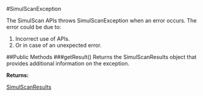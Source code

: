 #SimulScanException

The SimulScan APIs throws SimulScanException when an error occurs. The error could be due to:

1. Incorrect use of APIs.
2. Or in case of an unexpected error.


##Public Methods
###getResult()
Returns the SimulScanResults object that provides additional information on the exception.

**Returns:**

[SimulScanResults](SimulScanManager#SimulScanManager.SimulScanResults)